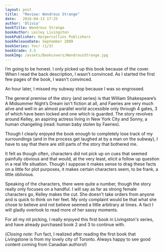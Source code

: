 ```yaml
---
layout: post
title:  "Review: Wondrous Strange"
date:   2016-04-13 17:25
author: 'Olivia'
bookTitle: Wondrous Strange
bookAuthor: Lesley Livingston
bookPublisher: Harpercollins Publishers
bookReleaseDate: September 2009
bookSeries: Yes! (1/3)
bookGrade: 3.5
bookImg: /assets/Bookcovers/WondrousStrange.jpg
---
```

I’m going to be honest. I only picked up this book because of the cover. When I read the back description, I wasn't convinced. As I started the first few pages of the book, I wasn't convinced.
<!--more-->
An hour later, I missed my subway stop because I was so engrossed.

The general premise of the story (and series) is that William Shakespeare’s A Midsummer Night’s Dream isn't fiction at all, and Faeries are very much alive and well in an almost parallel world accessible only through 4 gates, 3 of which have been locked and one which is guarded. The story revolves around Kelley, an aspiring actress living in New York City and Sonny, a human changeling (read: human baby stolen by Faeries).

Though I clearly enjoyed the book enough to completely lose track of my surroundings (and in the process get laughed at by a man on the subway), I have to say that there are still parts of the story that bothered me.

It felt as though often, characters did not pick up on cues that seemed painfully obvious and that would, at the very least,  elicit a follow up question in a real life situation. Though I suppose it makes sense to drag these facts on a little for plot purposes, it makes certain characters seem, to be frank, a little oblivious.

Speaking of the characters, there were quite a number, though the story really only focuses on a handful. I will say as far as strong female characters go, Kelley makes the cut. She doesn’t take orders from anyone and is quick to think on her feet. My only complaint would be that what she chose to believe and not believe seemed a little arbitrary at times. A fact I will gladly overlook to read more of her sassy moments.

For all my nit picking, I really enjoyed this first book in Livingston's series, and have already purchased book 2 and 3 to continue with.

(*Closing note:* Fun fact, I realized after reading the first book that Livingstone is from my lovely city of Toronto. Always happy to see good content coming from Canadian authors!)
